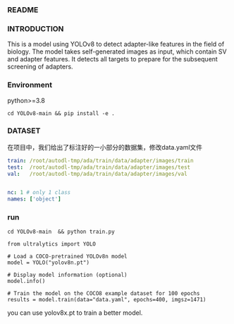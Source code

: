 ### README

### INTRODUCTION

This is a model using YOLOv8 to detect adapter-like features in the field of biology. The model takes self-generated images as input, which contain SV and adapter features. It detects all targets to prepare for the subsequent screening of adapters.

### Environment

python>=3.8

`cd YOLOv8-main && pip install -e .`

### DATASET

在项目中，我们给出了标注好的一小部分的数据集，修改data.yaml文件

```yaml
train: /root/autodl-tmp/ada/train/data/adapter/images/train
test:  /root/autodl-tmp/ada/train/data/adapter/images/test
val:   /root/autodl-tmp/ada/train/data/adapter/images/val


nc: 1 # only 1 class
names: ['object'] 

```

### run

`cd YOLOv8-main  && python train.py`

```
from ultralytics import YOLO

# Load a COCO-pretrained YOLOv8n model
model = YOLO("yolov8n.pt")

# Display model information (optional)
model.info()

# Train the model on the COCO8 example dataset for 100 epochs
results = model.train(data="data.yaml", epochs=400, imgsz=1471)
```

you can use yolov8x.pt to train a better model.
